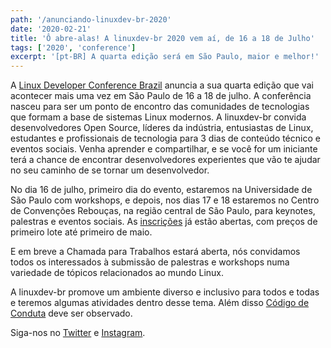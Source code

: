 ```yaml
---
path: '/anunciando-linuxdev-br-2020'
date: '2020-02-21'
title: 'Ô abre-alas! A linuxdev-br 2020 vem aí, de 16 a 18 de Julho'
tags: ['2020', 'conference']
excerpt: '[pt-BR] A quarta edição será em São Paulo, maior e melhor!'
---
```


A [Linux Developer Conference Brazil](https://linuxdev-br.net/) anuncia a sua quarta edição que vai acontecer mais uma vez em São Paulo de 16 a 18 de julho. A conferência nasceu para ser um ponto de encontro das comunidades de tecnologias que formam a base de sistemas Linux modernos. A linuxdev-br convida desenvolvedores Open Source, líderes da indústria, entusiastas de Linux, estudantes e profissionais de tecnologia para 3 dias de conteúdo técnico e eventos sociais. Venha aprender e compartilhar, e se você for um iniciante terá a chance de encontrar desenvolvedores experientes que vão te ajudar no seu caminho de se tornar um desenvolvedor.
 
No dia 16 de julho, primeiro dia do evento,  estaremos na Universidade de São Paulo com workshops, e depois, nos dias 17 e 18 estaremos no Centro de Convenções Rebouças, na região central de São Paulo, para keynotes, palestras e eventos sociais.  As [inscrições](https://www.eventbrite.com.br/e/linuxdev-br-2020-registration-90329260249?aff=site) já estão abertas, com preços de primeiro lote até primeiro de maio.
 
E em breve a Chamada para Trabalhos estará aberta, nós convidamos todos os interessados à submissão de palestras e workshops numa variedade de tópicos relacionados ao mundo Linux.
 
A linuxdev-br promove um ambiente diverso e inclusivo para todos e todas e teremos algumas atividades dentro desse tema. Além disso  [Código de Conduta](https://linuxdev-br.net/code-of-conduct/) deve ser observado.
 
Siga-nos no [Twitter](https://twitter.com/linuxdevbr) e [Instagram](https://www.instagram.com/linuxdevbr).